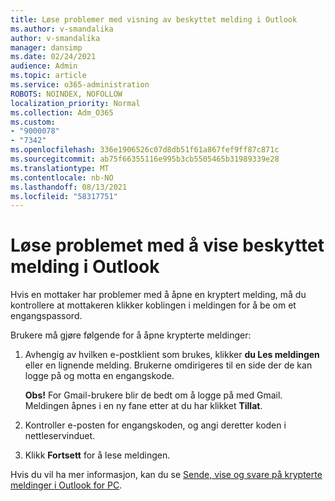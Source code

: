 ```yaml
---
title: Løse problemer med visning av beskyttet melding i Outlook
ms.author: v-smandalika
author: v-smandalika
manager: dansimp
ms.date: 02/24/2021
audience: Admin
ms.topic: article
ms.service: o365-administration
ROBOTS: NOINDEX, NOFOLLOW
localization_priority: Normal
ms.collection: Adm_O365
ms.custom:
- "9000078"
- "7342"
ms.openlocfilehash: 336e1906526c07d8db51f61a867fef9ff87c871c
ms.sourcegitcommit: ab75f66355116e995b3cb5505465b31989339e28
ms.translationtype: MT
ms.contentlocale: nb-NO
ms.lasthandoff: 08/13/2021
ms.locfileid: "58317751"
---
```

# <a name="fix-problem-of-viewing-protected-message-in-outlook"></a>Løse problemet med å vise beskyttet melding i Outlook

Hvis en mottaker har problemer med å åpne en kryptert melding, må du kontrollere at mottakeren klikker koblingen i meldingen for å be om et engangspassord.

Brukere må gjøre følgende for å åpne krypterte meldinger:

1. Avhengig av hvilken e-postklient som brukes, klikker **du Les meldingen** eller en lignende melding. Brukerne omdirigeres til en side der de kan logge på og motta en engangskode.

    **Obs!** For Gmail-brukere blir de bedt om å logge på med Gmail. Meldingen åpnes i en ny fane etter at du har klikket **Tillat**.

2. Kontroller e-posten for engangskoden, og angi deretter koden i nettleservinduet.

3. Klikk **Fortsett** for å lese meldingen.

Hvis du vil ha mer informasjon, kan du se [Sende, vise og svare på krypterte meldinger i Outlook for PC](https://support.microsoft.com/topic/send-view-and-reply-to-encrypted-messages-in-outlook-for-pc-eaa43495-9bbb-4fca-922a-df90dee51980).



